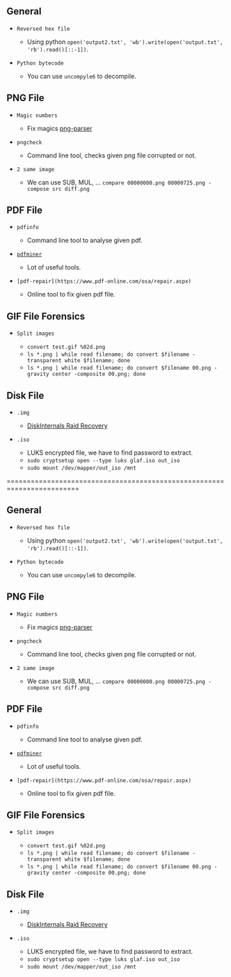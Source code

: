 ## General

- `Reversed hex file`

  - Using python `open('output2.txt', 'wb').write(open('output.txt', 'rb').read()[::-1])`.

- `Python bytecode`

  - You can use `uncompyle6` to decompile.

## PNG File

- `Magic numbers`

  - Fix magics [png-parser](https://github.com/ByamB4/Capture-The-Flag/blob/master/Forensics/src/png_parser.py)

- `pngcheck`

  - Command line tool, checks given png file corrupted or not.

- `2 same image`

  - We can use SUB, MUL, ... `compare 00000000.png 00000725.png -compose src diff.png`

## PDF File

- `pdfinfo`

  - Command line tool to analyse given pdf.

- [`pdfminer`](https://github.com/euske/pdfminer)

  - Lot of useful tools.

- `[pdf-repair](https://www.pdf-online.com/osa/repair.aspx)`

  - Online tool to fix given pdf file.

## GIF File Forensics

- `Split images`

  - `convert test.gif %02d.png`
  - `ls *.png | while read filename; do convert $filename -transparent white $filename; done`
  - `ls *.png | while read filename; do convert $filename 00.png -gravity center -composite 00.png; done`

## Disk File

- `.img`

  - [DiskInternals Raid Recovery](https://www.diskinternals.com/raid-recovery/)

- `.iso`

  - LUKS encrypted file, we have to find password to extract.
  - `sudo cryptsetup open --type luks glaf.iso out_iso`
  - `sudo mount /dev/mapper/out_iso /mnt`

========================================================================

## General

- `Reversed hex file`

  - Using python `open('output2.txt', 'wb').write(open('output.txt', 'rb').read()[::-1])`.

- `Python bytecode`

  - You can use `uncompyle6` to decompile.

## PNG File

- `Magic numbers`

  - Fix magics [png-parser](https://github.com/ByamB4/Capture-The-Flag/blob/master/Forensics/src/png_parser.py)

- `pngcheck`

  - Command line tool, checks given png file corrupted or not.

- `2 same image`

  - We can use SUB, MUL, ... `compare 00000000.png 00000725.png -compose src diff.png`

## PDF File

- `pdfinfo`

  - Command line tool to analyse given pdf.

- [`pdfminer`](https://github.com/euske/pdfminer)

  - Lot of useful tools.

- `[pdf-repair](https://www.pdf-online.com/osa/repair.aspx)`

  - Online tool to fix given pdf file.

## GIF File Forensics

- `Split images`

  - `convert test.gif %02d.png`
  - `ls *.png | while read filename; do convert $filename -transparent white $filename; done`
  - `ls *.png | while read filename; do convert $filename 00.png -gravity center -composite 00.png; done`

## Disk File

- `.img`

  - [DiskInternals Raid Recovery](https://www.diskinternals.com/raid-recovery/)

- `.iso`

  - LUKS encrypted file, we have to find password to extract.
  - `sudo cryptsetup open --type luks glaf.iso out_iso`
  - `sudo mount /dev/mapper/out_iso /mnt`
